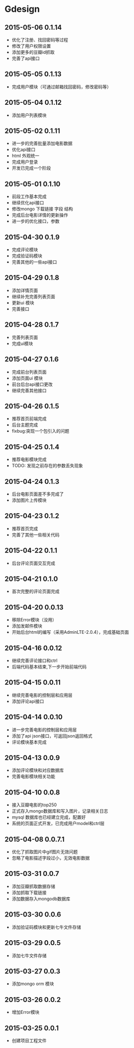 # Gdesign


## 2015-05-06 0.1.14
* 优化了注册、找回密码等过程
* 修改了用户权限设置
* 添加更多的豆瓣id抓取
* 完善了api接口

## 2015-05-05 0.1.13
* 完成用户模块（可通过邮箱找回密码，修改密码等）

## 2015-05-04 0.1.12
* 添加用户列表模块

## 2015-05-02 0.1.11
* 进一步的完善批量添加电影数据
* 优化api接口
* html 外观统一
* 完成用户登录
* 开发已完成一个阶段

## 2015-05-01 0.1.10
* 前段工作基本完成
* 继续优化api接口
* 修改mongo 下载链接 字段 结构
* 完成后台电影详情的更新操作
* 进一步的优化接口，参数

## 2015-04-30 0.1.9
* 完成评论模块
* 完成验证码模块
* 完善其他的一些api接口

## 2015-04-29 0.1.8
* 添加详情页面
* 继续补充完善列表页面
* 更新ui 模块
* 完善接口

## 2015-04-28 0.1.7
* 完善列表页面
* 完成ui模块

## 2015-04-27 0.1.6
* 完成前台列表页面
* 添加页面ui 模块
* 前台后台api接口更改
* 继续完善其他接口

## 2015-04-26 0.1.5
* 推荐首页前端完成
* 后台主题完成
* fixbug:突现一个包引入的问题

## 2015-04-25 0.1.4
* 推荐电影模块完成
* TODO: 发现之前存在的参数丢失现象

## 2015-04-24 0.1.3
* 后台电影页面差不多完成了
* 添加图片上传模块

## 2015-04-23 0.1.2
* 推荐首页完成
* 完善了其他一些相关代码

## 2015-04-22 0.1.1
* 后台评论页面交互完成

## 2015-04-21 0.1.0
* 首次完整的评论页面完成

## 2015-04-20 0.0.13
* 移除Error模块（没用）
* 添加发邮件模块
* 开始后台html的编写（采用AdminLTE-2.0.4），完成基础页面

## 2015-04-16 0.0.12
* 继续完善评论接口和ctrl
* 后端代码基本结束,下一步开始前端代码

## 2015-04-15 0.0.11
* 继续完善电影的控制层和应用层
* 添加评论api接口

## 2015-04-14 0.0.10
* 进一步完善电影的控制层和应用层
* 添加了api json接口，可返回json返回格式
* 评论模块基本完成


## 2015-04-13 0.0.9
* 添加评论模块和对应数据库
* 完善电影模块相关功能


## 2015-04-10 0.0.8
* 接入豆瓣电影的top250
* 正式存入mongo数据库和写入图片，记录相关日志
* mysql 数据库也已经建立完成，配置好
* 系统的页面正式开发，已完成用户model和ctrl层


## 2015-04-08 0.0.7.1
* 优化了抓取图片中gif图片无效问题
* 忽略了电影描述字段过小，无效电影数据 


## 2015-03-31 0.0.7
* 添加豆瓣抓取数据存储
* 添加抓取下载链接
* 添加数据存入mongodb数据库


## 2015-03-30 0.0.6
* 添加验证码模块和更新七牛文件存储


## 2015-03-29 0.0.5
* 添加七牛文件存储


## 2015-03-27 0.0.3
* 添加mongo orm 模块


## 2015-03-26 0.0.2
* 增加Error模块


## 2015-03-25 0.0.1
* 创建项目工程文件
